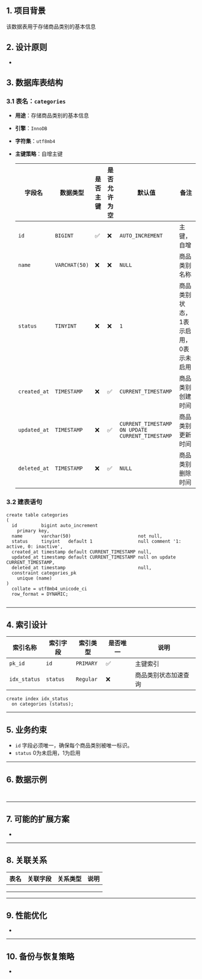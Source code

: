 ## **1. 项目背景**

该数据表用于存储商品类别的基本信息

## **2. 设计原则**

-

## **3. 数据库表结构**

### **3.1 表名：`categories`**

- **用途**：存储商品类别的基本信息

- **引擎**：`InnoDB`

- **字符集**：`utf8mb4`

- **主键策略**：自增主键

  | 字段名          | 数据类型          | 是否主键 | 是否允许为空 | 默认值                                             | 备注                  |
    |--------------|---------------|------|--------|-------------------------------------------------|---------------------|
  | `id`         | `BIGINT`      | ✅    | ❌      | `AUTO_INCREMENT`                                | 主键，自增               |
  | `name`       | `VARCHAT(50)` | ❌    | ❌      | `NULL`                                          | 商品类别名称              |
  | `status`     | `TINYINT`     | ❌    | ❌      | `1`                                             | 商品类别状态，1表示启用，0表示未启用 |
  | `created_at` | `TIMESTAMP`   | ❌    | ✅      | `CURRENT_TIMESTAMP`                             | 商品类别创建时间            |
  | `updated_at` | `TIMESTAMP`   | ❌    | ✅      | `CURRENT_TIMESTAMP ON UPDATE CURRENT_TIMESTAMP` | 商品类别更新时间            |
  | `deleted_at` | `TIMESTAMP`   | ❌    | ✅      | `NULL`                                          | 商品类别删除时间            |

### 3.2 建表语句

```mysql
create table categories
(
  id         bigint auto_increment
    primary key,
  name       varchar(50)                         not null,
  status     tinyint   default 1                 null comment '1: active, 0: inactive',
  created_at timestamp default CURRENT_TIMESTAMP null,
  updated_at timestamp default CURRENT_TIMESTAMP null on update CURRENT_TIMESTAMP,
  deleted_at timestamp                           null,
  constraint categories_pk
    unique (name)
)
  collate = utf8mb4_unicode_ci
  row_format = DYNAMIC;


```



------

## **4. 索引设计**

| **索引名称**                  | **索引字段**              | **索引类型**  | **是否唯一**    | **说明**     |
|---------------------------|-----------------------|-----------|-------------|------------|
| `pk_id`                   | `id`                  | `PRIMARY` | ✅           | 主键索引       |
| `idx_status`              | `status`              | `Regular` | ❌           | 商品类别状态加速查询 |

```mysql
create index idx_status
  on categories (status);
```

------

## **5. 业务约束**

- `id` 字段必须唯一，确保每个商品类别被唯一标识。
- `status` 0为未启用，1为启用

------

## **6. 数据示例**

```mysql


```

------

## **7. 可能的扩展方案**

-

------

## **8. 关联关系**

| **表名**    | **关联字段**      | **关系类型**      | **说明**    |
|-----------|---------------|---------------|-----------|
|           |               |               |           |
|           |               |               |           |
|           |               |               |           |

------

## **9. 性能优化**

-

------

## **10. 备份与恢复策略**

- 